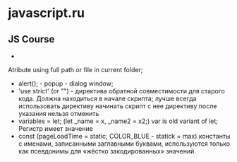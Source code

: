 # javascript.ru
## JS Course

<!-- its comment -->

  * <script src="" > </script>
Atribute using full path or file in current folder;
<script src="file.js">
  alert(1); // содержимое игнорируется, так как есть атрибут src
</script>

  * alert(); - popup - dialog window;
  * 'use strict' (or "") - директива обратной совместимости для старого кода. Должна находиться в начале скрипта;
   лучше всегда использовать директиву
   начинать скрипт с нее
   директиву после указания нельзя отменить
  * variables = let; (let _name = x, _name2 = x2;)
   var is old variant of let;
   Регистр имеет значение
  * const  (pageLoadTime = static; COLOR_BLUE - statick = max)
   константы с именами, записанными заглавными буквами, используются 
   только как псевдонимы для «жёстко закодированных» значений.
    